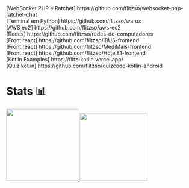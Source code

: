 
<div>
  [WebSocket PHP e Ratchet] https://github.com/flitzso/websocket-php-ratchet-chat <br />
  [Terminal em Python] https://github.com/flitzso/warux <br />
  [AWS ec2] https://github.com/flitzso/aws-ec2 <br />
  [Redes] https://github.com/flitzso/redes-de-computadores <br />
  [Front react] https://github.com/flitzso/iBUS-frontend <br />
  [Front react] https://github.com/flitzso/MediMais-frontend <br />
  [Front react] https://github.com/flitzso/Hotel81-frontend <br />
  [Kotlin Examples] https://flitz-kotlin.vercel.app/ <br />
  [Quiz kotlin] https://github.com/flitzso/quizcode-kotlin-android
<div>
  <h1>Stats 📊</h1>
  <a href="https://github.com/flitzso">
    <img height="191em" src="https://github-readme-stats.vercel.app/api/top-langs/?username=flitzso&layout=compact&langs_count=10&theme=dark"/>
    <img height="180em" src="https://github-readme-stats.vercel.app/api?username=flitzso&show_icons=true&theme=dark&include_all_commits=true&count_private=true"/>
  </a>
</div>

</div>
